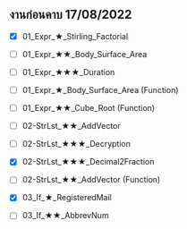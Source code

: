 ## งานก่อนคาบ 17/08/2022

- [x] 01_Expr_★_Stirling_Factorial
- [ ] 01_Expr_★★_Body_Surface_Area
- [ ] 01_Expr_★★★_Duration
- [ ] 01_Expr_★_Body_Surface_Area (Function)
- [ ] 01_Expr_★★_Cube_Root (Function)

- [ ] 02-StrLst_★★_AddVector
- [ ] 02-StrLst_★★★_Decryption
- [x] 02-StrLst_★★★_Decimal2Fraction
- [ ] 02-StrLst_★★_AddVector (Function)

- [x] 03_If_★_RegisteredMail
- [ ] 03_If_★★_AbbrevNum